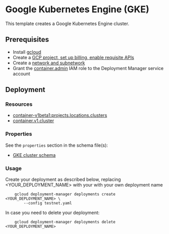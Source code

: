# Google Kubernetes Engine (GKE)

This template creates a Google Kubernetes Engine cluster.

## Prerequisites

- Install [gcloud](https://cloud.google.com/sdk)
- Create a [GCP project, set up billing, enable requisite APIs](../project/README.md)
- Create a [network and subnetwork](../network/README.md)
- Grant the [container.admin](https://cloud.google.com/kubernetes-engine/docs/how-to/iam) IAM role to the Deployment Manager service account

## Deployment

### Resources

- [container-v1beta1:projects.locations.clusters](https://cloud.google.com/kubernetes-engine/docs/reference/rest/v1beta1/projects.locations.clusters)
- [container.v1.cluster](https://cloud.google.com/kubernetes-engine/docs/reference/rest/v1/projects.zones.clusters)

### Properties

See the `properties` section in the schema file(s):

- [GKE cluster schema](gke.py.schema)

### Usage

Create your deployment as described below, replacing <YOUR_DEPLOYMENT_NAME> with your with your own deployment name

```shell
    gcloud deployment-manager deployments create <YOUR_DEPLOYMENT_NAME> \
        --config testnet.yaml
```

In case you need to delete your deployment:

```shell
    gcloud deployment-manager deployments delete <YOUR_DEPLOYMENT_NAME>
```
